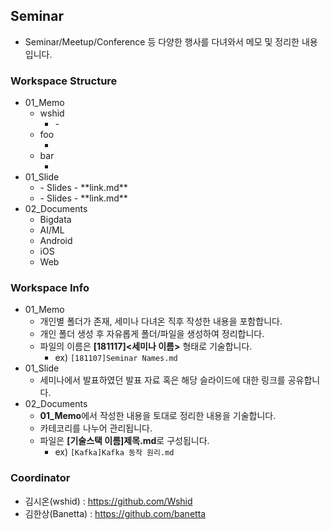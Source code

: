 ## Seminar
- Seminar/Meetup/Conference 등 다양한 행사를 다녀와서 메모 및 정리한 내용입니다.

### Workspace Structure
- 01_Memo
    - wshid
        - <folder>
            - 
    - foo
        - <files and folders>
    - bar
        - <files and folders>
- 01_Slide
    - <Seminar Name>
        - Slides
        - **link.md**
    - <Conference Name>
        - Slides
        - **link.md**
- 02_Documents
    - Bigdata
    - AI/ML
    - Android
    - iOS
    - Web

### Workspace Info
- 01_Memo
    - 개인별 폴더가 존재, 세미나 다녀온 직후 작성한 내용을 포함합니다.
    - 개인 폴더 생성 후 자유롭게 폴더/파일을 생성하여 정리합니다.
    - 파일의 이름은 **[181117]<세미나 이름>** 형태로 기술합니다.
        - ex) ```[181107]Seminar Names.md```
- 01_Slide
    - 세미나에서 발표하였던 발표 자료 혹은 해당 슬라이드에 대한 링크를 공유합니다.
- 02_Documents
    - **01_Memo**에서 작성한 내용을 토대로 정리한 내용을 기술합니다.
    - 카테코리를 나누어 관리됩니다.
    - 파일은 **[기술스택 이름]제목.md**로 구성됩니다.
        - ex) ```[Kafka]Kafka 동작 원리.md```


### Coordinator
- 김시온(wshid) : https://github.com/Wshid
- 김한상(Banetta) : https://github.com/banetta

